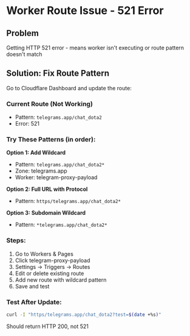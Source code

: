 # Worker Route Issue - 521 Error

## Problem
Getting HTTP 521 error - means worker isn't executing or route pattern doesn't match

## Solution: Fix Route Pattern

Go to Cloudflare Dashboard and update the route:

### Current Route (Not Working)
- Pattern: `telegrams.app/chat_dota2`
- Error: 521

### Try These Patterns (in order):

**Option 1: Add Wildcard**
- Pattern: `telegrams.app/chat_dota2*`
- Zone: telegrams.app
- Worker: telegram-proxy-payload

**Option 2: Full URL with Protocol**
- Pattern: `https/telegrams.app/chat_dota2*`

**Option 3: Subdomain Wildcard**
- Pattern: `*telegrams.app/chat_dota2*`

### Steps:
1. Go to Workers & Pages
2. Click telegram-proxy-payload
3. Settings → Triggers → Routes
4. Edit or delete existing route
5. Add new route with wildcard pattern
6. Save and test

### Test After Update:
```bash
curl -I "https/telegrams.app/chat_dota2?test=$(date +%s)"
```

Should return HTTP 200, not 521

